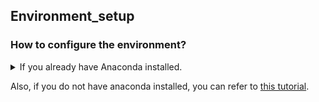 ## Environment_setup

### How to configure the environment?

<details><summary> If you already have Anaconda installed. </summary>
<p>
If you already have anaconda installed, it's great! You will only need to run the following command in your command line / terminal / bash, after navigating to this folder.

```
conda env create -f DeepContrast.yml
```

Anaconda shall be able to configure the environment correctly.

<details><summary> If it works. </summary>
<p>
Congrats! Nothing else to say.
</p>
</details>

<details><summary> If it doesn't work. </summary>
<p>
You may need to manually install the packages.
  
  You have the following options.
  
  <details><summary> 1. The exhaustive (but maybe unnecessary) list, directly exported from the environment where we developed the model, can be found here. </summary>
<p>
  
```
channels:
  - simpleitk
  - bioconda
  - anaconda
  - conda-forge
  - defaults
dependencies:
  - _pytorch_select=0.2=gpu_0
  - alabaster=0.7.12=py37_0
  - argh=0.26.2=py37_0
  - asn1crypto=1.2.0=py37_0
  - astroid=2.3.3=py37_0
  - atomicwrites=1.3.0=py37_1
  - attrs=19.3.0=py_0
  - autopep8=1.4.4=py_0
  - babel=2.7.0=py_0
  - backcall=0.1.0=py37_0
  - blas=1.0=mkl
  - bleach=3.1.0=py37_0
  - ca-certificates=2020.4.5.2=hecda079_0
  - certifi=2020.4.5.2=py37hc8dfbb8_0
  - cffi=1.13.2=py37h2e261b9_0
  - chardet=3.0.4=py37_1003
  - cloudpickle=1.2.2=py_0
  - cryptography=2.8=py37h1ba5d50_0
  - cudatoolkit=10.0.130=0
  - cudnn=7.6.5=cuda10.0_0
  - cycler=0.10.0=py37_0
  - cytoolz=0.10.1=py37h7b6447c_0
  - dask-core=2.9.0=py_0
  - dbus=1.13.12=h746ee38_0
  - decorator=4.4.1=py_0
  - defusedxml=0.6.0=py_0
  - diff-match-patch=20181111=py_0
  - docutils=0.15.2=py37_0
  - entrypoints=0.3=py37_0
  - expat=2.2.6=he6710b0_0
  - fastdtw=0.2.0=py_1
  - flake8=3.7.9=py37_0
  - fontconfig=2.13.0=h9420a91_0
  - freetype=2.9.1=h8a8886c_1
  - future=0.18.2=py37_0
  - git=2.23.0=pl526hacde149_0
  - glib=2.56.2=hd408876_0
  - gmp=6.1.2=hb3b607b_0
  - gst-plugins-base=1.14.0=hbbd80ab_1
  - gstreamer=1.14.0=hb453b48_1
  - h5py=2.9.0=py37h7918eee_0
  - hdf5=1.10.4=hb1b8bf9_0
  - icu=58.2=h211956c_0
  - idna=2.8=py37_0
  - imageio=2.6.1=py37_0
  - imagesize=1.1.0=py37_0
  - importlib_metadata=1.3.0=py37_0
  - intel-openmp=2019.5=281
  - intervaltree=3.0.2=py_0
  - ipykernel=5.1.3=py37h39e3cac_0
  - ipython=7.10.2=py37h39e3cac_0
  - ipython_genutils=0.2.0=py37_0
  - ipywidgets=7.5.1=py_0
  - isort=4.3.21=py37_0
  - jedi=0.14.1=py37_0
  - jeepney=0.4.1=py_0
  - jinja2=2.10.3=py_0
  - joblib=0.14.1=py_0
  - jpeg=9b=habf39ab_1
  - json5=0.8.5=py_0
  - jsonschema=3.2.0=py37_0
  - jupyter=1.0.0=py37_7
  - jupyter_client=5.3.4=py37_0
  - jupyter_console=6.0.0=py37_0
  - jupyter_core=4.6.1=py37_0
  - jupyterlab=1.2.4=pyhf63ae98_0
  - jupyterlab_server=1.0.6=py_0
  - keyring=20.0.0=py37_0
  - kiwisolver=1.1.0=py37he6710b0_0
  - krb5=1.16.4=h173b8e3_0
  - lazy-object-proxy=1.4.3=py37h7b6447c_0
  - libcurl=7.67.0=h20c2e04_0
  - libedit=3.1.20181209=hc058e9b_0
  - libffi=3.2.1=h4deb6c0_3
  - libgcc-ng=9.1.0=hdf63c60_0
  - libgfortran-ng=7.3.0=hdf63c60_0
  - libpng=1.6.37=hbc83047_0
  - libsodium=1.0.16=h1bed415_0
  - libspatialindex=1.9.3=he6710b0_0
  - libssh2=1.8.2=h1ba5d50_0
  - libstdcxx-ng=9.1.0=hdf63c60_0
  - libtiff=4.1.0=h2733197_0
  - libuuid=1.0.3=h1bed415_2
  - libxcb=1.13=h1bed415_1
  - libxml2=2.9.9=hea5a465_1
  - markupsafe=1.1.1=py37h7b6447c_0
  - matplotlib=3.1.1=py37h5429711_0
  - matplotlib-base=3.1.3=py37hef1b27d_0
  - mccabe=0.6.1=py37_1
  - mistune=0.8.4=py37h7b6447c_0
  - mkl=2019.5=281
  - mkl-service=2.3.0=py37he904b0f_0
  - mkl_fft=1.0.15=py37ha843d7b_0
  - mkl_random=1.1.0=py37hd6b4f25_0
  - more-itertools=8.0.2=py_0
  - nbconvert=5.6.1=py37_0
  - nbformat=4.4.0=py37_0
  - ncurses=6.1=he6710b0_1
  - networkx=2.4=py_0
  - nibabel=3.0.0=py_0
  - nilearn=0.6.2=pyh5ca1d4c_0
  - ninja=1.9.0=py37hfd86e86_0
  - notebook=6.0.2=py37_0
  - numpy=1.17.4=py37hc1035e2_0
  - numpy-base=1.17.4=py37hde5b4d6_0
  - numpydoc=0.9.1=py_0
  - olefile=0.46=py37_0
  - openssl=1.1.1g=h516909a_0
  - packaging=19.2=py_0
  - pandas=0.25.3=py37he6710b0_0
  - pandoc=2.2.3.2=0
  - pandocfilters=1.4.2=py37_1
  - parso=0.5.2=py_0
  - pathtools=0.1.2=py_1
  - patsy=0.5.1=py37_0
  - pcre=8.43=he6710b0_0
  - perl=5.26.2=h14c3975_0
  - pexpect=4.7.0=py37_0
  - pickleshare=0.7.5=py37_0
  - pillow=6.2.1=py37h34e0f95_0
  - pip=20.0.2=py37_1
  - pluggy=0.13.1=py37_0
  - prometheus_client=0.7.1=py_0
  - prompt_toolkit=2.0.9=py37_0
  - psutil=5.6.7=py37h7b6447c_0
  - ptyprocess=0.6.0=py37_0
  - pycodestyle=2.5.0=py37_0
  - pycparser=2.19=py37_0
  - pydicom=1.3.0=py_0
  - pydocstyle=4.0.1=py_0
  - pyflakes=2.1.1=py37_0
  - pygments=2.5.2=py_0
  - pylint=2.4.4=py37_0
  - pympler=0.7=py_0
  - pyopenssl=19.1.0=py37_0
  - pyparsing=2.4.5=py_0
  - pyqt=5.9.2=py37h22d08a2_1
  - pyrsistent=0.15.6=py37h7b6447c_0
  - pysocks=1.7.1=py37_0
  - python=3.7.5=h0371630_0
  - python-dateutil=2.8.1=py_0
  - python-jsonrpc-server=0.3.2=py_0
  - python-language-server=0.31.2=py37_0
  - python_abi=3.7=1_cp37m
  - pytorch=1.3.1=cuda100py37h53c1284_0
  - pytz=2019.3=py_0
  - pywavelets=1.1.1=py37h7b6447c_0
  - pyxdg=0.26=py_0
  - pyyaml=5.2=py37h7b6447c_0
  - pyzmq=18.1.0=py37he6710b0_0
  - qdarkstyle=2.7=py_0
  - qt=5.9.7=h5867ecd_1
  - qtawesome=0.6.0=py_0
  - qtconsole=4.6.0=py_0
  - qtpy=1.9.0=py_0
  - readline=7.0=h7b6447c_5
  - requests=2.22.0=py37_1
  - rope=0.14.0=py_0
  - rtree=0.8.3=py37_0
  - scikit-image=0.15.0=py37he6710b0_0
  - scikit-learn=0.22=py37hd81dba3_0
  - scipy=1.3.2=py37h7c811a0_0
  - seaborn=0.9.0=pyh91ea838_1
  - secretstorage=3.1.1=py37_0
  - send2trash=1.5.0=py37_0
  - setuptools=42.0.2=py37_0
  - simpleitk=1.2.4=py37hf484d3e_0
  - sip=4.19.13=py37he6710b0_0
  - six=1.13.0=py37_0
  - snowballstemmer=2.0.0=py_0
  - sortedcontainers=2.1.0=py37_0
  - sphinx=2.3.0=py_0
  - sphinxcontrib-applehelp=1.0.1=py_0
  - sphinxcontrib-devhelp=1.0.1=py_0
  - sphinxcontrib-htmlhelp=1.0.2=py_0
  - sphinxcontrib-jsmath=1.0.1=py_0
  - sphinxcontrib-qthelp=1.0.2=py_0
  - sphinxcontrib-serializinghtml=1.1.3=py_0
  - spyder=4.0.0=py37_0
  - spyder-kernels=1.8.1=py37_0
  - sqlite=3.30.1=h7b6447c_0
  - statsmodels=0.10.1=py37hdd07704_0
  - terminado=0.8.3=py37_0
  - testpath=0.4.4=py_0
  - tk=8.6.8=hbc83047_0
  - toolz=0.10.0=py_0
  - torchvision=0.4.2=cuda100py37hecfc37a_0
  - tornado=6.0.3=py37h7b6447c_0
  - tqdm=4.43.0=py_0
  - traitlets=4.3.3=py37_0
  - ujson=1.35=py37h14c3975_0
  - urllib3=1.25.7=py37_0
  - watchdog=0.9.0=py37_1
  - wcwidth=0.1.7=py37_0
  - webencodings=0.5.1=py37_1
  - wheel=0.33.6=py37_0
  - widgetsnbextension=3.5.1=py37_0
  - wrapt=1.11.2=py37h7b6447c_0
  - wurlitzer=2.0.0=py37_0
  - xlrd=1.2.0=py37_0
  - xz=5.2.4=h14c3975_4
  - yaml=0.1.7=h96e3832_1
  - yapf=0.28.0=py_0
  - zeromq=4.3.1=he6710b0_3
  - zipp=0.6.0=py_0
  - zlib=1.2.11=h7b6447c_3
  - zstd=1.3.7=h0b5b093_0
  - pip:
    - absl-py==0.9.0
    - click==7.1.1
    - mpmath==1.1.0
    - pytorch-msssim==0.1
    - robust-loss-pytorch==0.0.2
    - torch-dct==0.1.5
    - torchio==0.13.16
```
</p>
</details>



<details><summary> 2. As a shortcut, you can try the following commands. We tested it on a Windows computer to reproduce an environment that can run the scripts. </summary>
<p>

```
conda create -n DeepContrast

conda activate DeepContrast
conda install python=3.7 numpy scipy scikit-image scikit-learn -c anaconda
conda install pytorch torchvision cudatoolkit=10.2 -c pytorch
conda install nibabel -c conda-forge
```

</p>
</details>
  
</p>
</details>


</p>
</details>




 Also, if you do not have anaconda installed, you can refer to [this tutorial](https://github.com/RnR-2018/Deep-learning-with-PyTorch-and-GCP/tree/master/Step01_manage_anaconda_on_GCP).


